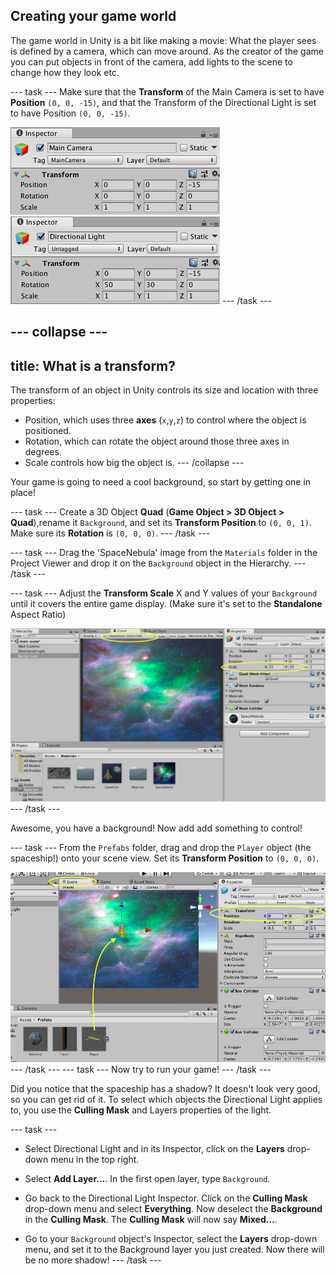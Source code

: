 ## Creating your game world
The game world in Unity is a bit like making a movie: What the player sees is defined by a camera, which can move around. As the creator of the game you can put objects in front of the camera, add lights to the scene to change how they look etc.

--- task ---
Make sure that the **Transform** of the Main Camera is set to have **Position** `(0, 0, -15)`, and that the Transform of the Directional Light is set to have Position `(0, 0, -15)`.

![The position Transform for the Main Camera](images/step3_MainCameraPos.png)
![The position Transform for the Directional Light](images/step3_DirLightPos.png)
--- /task ---

--- collapse ---
---
title: What is a transform?
---
The transform of an object in Unity controls its size and location with three properties:
 - Position, which uses three **axes** (`x`,`y`,`z`) to control where the object is positioned.
 - Rotation, which can rotate the object around those three axes in degrees.
 - Scale controls how big the object is.
--- /collapse ---

Your game is going to need a cool background, so start by getting one in place!

--- task ---
Create a 3D Object **Quad** (**Game Object > 3D Object > Quad**),rename it `Background`, and set its **Transform Position** to `(0, 0, 1)`. Make sure its **Rotation** is `(0, 0, 0)`.
--- /task ---

--- task ---
Drag the 'SpaceNebula' image from the `Materials` folder in the Project Viewer and drop it on the `Background` object in the Hierarchy. 
--- /task ---

--- task ---
Adjust the **Transform Scale** X and Y values of your `Background` until it covers the entire game display. (Make sure it's set to the **Standalone** Aspect Ratio)

![A space background scaled to fit the Game Display](images/step3_background.png)
--- /task ---

Awesome, you have a background! Now add add something to control!

--- task ---
From the `Prefabs` folder, drag and drop the `Player` object (the spaceship!) onto your scene view. Set its **Transform Position** to `(0, 0, 0)`.

![The Player object placed in the centre of the scene](images/step3_PlayerPos.png)
--- /task ---
--- task ---
Now try to run your game!
--- /task ---

Did you notice that the spaceship has a shadow? It doesn't look very good, so you can get rid of it. To select which objects the Directional Light applies to, you use the **Culling Mask** and Layers properties of the light.

--- task ---
 - Select Directional Light and in its Inspector, click on the **Layers** drop-down menu in the top right.
 - Select **Add Layer...**. In the first open layer, type `Background`.
 - Go back to the Directional Light Inspector. Click on the **Culling Mask** drop-down menu and select **Everything**. Now deselect the **Background** in the **Culling Mask**. The **Culling Mask** will now say **Mixed...**.

 - Go to your `Background` object's Inspector, select the **Layers** drop-down menu, and set it to the Background layer you just created. Now there will be no more shadow!
--- /task ---